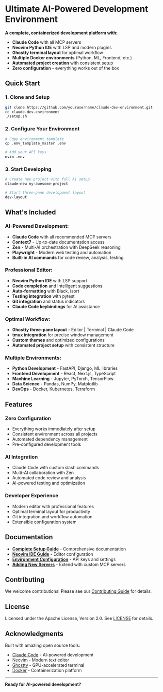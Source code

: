 #  Ultimate AI-Powered Development Environment

**A complete, containerized development platform with:**
-  **Claude Code** with all MCP servers
-  **Neovim Python IDE** with LSP and modern plugins  
-  **Ghostty terminal layout** for optimal workflow
-  **Multiple Docker environments** (Python, ML, Frontend, etc.)
-  **Automated project creation** with consistent setup
-  **Zero configuration** - everything works out of the box

##  Quick Start

### 1. Clone and Setup
```bash
git clone https://github.com/yourusername/claude-dev-environment.git
cd claude-dev-environment
./setup.sh
```

### 2. Configure Your Environment
```bash
# Copy environment template
cp .env_template_master .env

# Add your API keys
nvim .env
```

### 3. Start Developing
```bash
# Create new project with full AI setup
claude-new my-awesome-project

# Start three-pane development layout
dev-layout
```

##  What's Included

###  **AI-Powered Development:**
- **Claude Code** with all recommended MCP servers
- **Context7** - Up-to-date documentation access
- **Zen** - Multi-AI orchestration with DeepSeek reasoning
- **Playwright** - Modern web testing and automation
- **Built-in AI commands** for code review, analysis, testing

###  **Professional Editor:**
- **Neovim Python IDE** with LSP support
- **Code completion** and intelligent suggestions
- **Auto-formatting** with Black, isort
- **Testing integration** with pytest
- **Git integration** and status indicators
- **Claude Code keybindings** for AI assistance

###  **Optimal Workflow:**
- **Ghostty three-pane layout** - Editor | Terminal | Claude Code
- **tmux integration** for precise window management
- **Custom themes** and optimized configurations
- **Automated project setup** with consistent structure

###  **Multiple Environments:**
- **Python Development** - FastAPI, Django, ML libraries
- **Frontend Development** - React, Next.js, TypeScript
- **Machine Learning** - Jupyter, PyTorch, TensorFlow
- **Data Science** - Pandas, NumPy, Matplotlib
- **DevOps** - Docker, Kubernetes, Terraform

##  Features

###  **Zero Configuration**
- Everything works immediately after setup
- Consistent environment across all projects
- Automated dependency management
- Pre-configured development tools

###  **AI Integration**
- Claude Code with custom slash commands
- Multi-AI collaboration with Zen
- Automated code review and analysis
- AI-powered testing and optimization

###  **Developer Experience**
- Modern editor with professional features
- Optimal terminal layout for productivity
- Git integration and workflow automation
- Extensible configuration system

##  Documentation

- **[Complete Setup Guide](README_COMPLETE.md)** - Comprehensive documentation
- **[Neovim IDE Guide](claude-setup/NEOVIM_GHOSTTY_FINAL.md)** - Editor configuration
- **[Environment Configuration](claude-setup/ENV_CONFIGURATION_COMPLETE.md)** - API keys and settings
- **[Adding New Servers](claude-setup/ADD_NEW_SERVER_GUIDE.md)** - Extend with custom MCP servers

##  Contributing

We welcome contributions! Please see our [Contributing Guide](CONTRIBUTING.md) for details.

##  License

Licensed under the Apache License, Version 2.0. See [LICENSE](LICENSE) for details.

##  Acknowledgments

Built with amazing open source tools:
- [Claude Code](https://www.anthropic.com) - AI-powered development
- [Neovim](https://neovim.io) - Modern text editor
- [Ghostty](https://ghostty.org) - GPU-accelerated terminal
- [Docker](https://docker.com) - Containerization platform

---

**Ready for AI-powered development?** 
